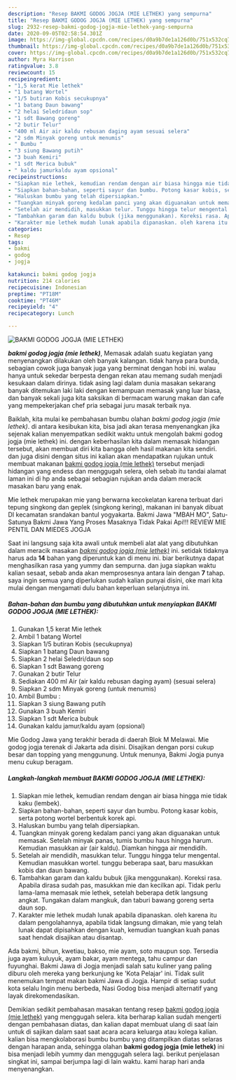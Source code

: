 ```yaml
---
description: "Resep BAKMI GODOG JOGJA (MIE LETHEK) yang sempurna"
title: "Resep BAKMI GODOG JOGJA (MIE LETHEK) yang sempurna"
slug: 2932-resep-bakmi-godog-jogja-mie-lethek-yang-sempurna
date: 2020-09-05T02:58:54.301Z
image: https://img-global.cpcdn.com/recipes/d0a9b7de1a126d0b/751x532cq70/bakmi-godog-jogja-mie-lethek-foto-resep-utama.jpg
thumbnail: https://img-global.cpcdn.com/recipes/d0a9b7de1a126d0b/751x532cq70/bakmi-godog-jogja-mie-lethek-foto-resep-utama.jpg
cover: https://img-global.cpcdn.com/recipes/d0a9b7de1a126d0b/751x532cq70/bakmi-godog-jogja-mie-lethek-foto-resep-utama.jpg
author: Myra Harrison
ratingvalue: 3.8
reviewcount: 15
recipeingredient:
- "1,5 kerat Mie lethek"
- "1 batang Wortel"
- "1/5 butiran Kobis secukupnya"
- "1 batang Daun bawang"
- "2 helai Seledridaun sop"
- "1 sdt Bawang goreng"
- "2 butir Telur"
- "400 ml Air air kaldu rebusan daging ayam sesuai selera"
- "2 sdm Minyak goreng untuk menumis"
- " Bumbu "
- "3 siung Bawang putih"
- "3 buah Kemiri"
- "1 sdt Merica bubuk"
- " kaldu jamurkaldu ayam opsional"
recipeinstructions:
- "Siapkan mie lethek, kemudian rendam dengan air biasa hingga mie tidak kaku (lembek)."
- "Siapkan bahan-bahan, seperti sayur dan bumbu. Potong kasar kobis, serta potong wortel berbentuk korek api."
- "Haluskan bumbu yang telah dipersiapkan."
- "Tuangkan minyak goreng kedalam panci yang akan diguanakan untuk memasak. Setelah minyak panas, tumis bumbu haus hingga harum. Kemudian masukkan air (air kaldu). Diamkan hingga air mendidih."
- "Setelah air mendidih, masukkan telur. Tunggu hingga telur mengental. Kemudian masukkan wortel. tunggu beberapa saat, baru masukkan kobis dan daun bawang."
- "Tambahkan garam dan kaldu bubuk (jika menggunakan). Koreksi rasa. Apabila dirasa sudah pas, masukkan mie dan kecilkan api. Tidak perlu lama-lama memasak mie lethek, setelah beberapa detik langsung angkat. Tungakan dalam mangkuk, dan taburi bawang goreng serta daun sop."
- "Karakter mie lethek mudah lunak apabila dipanaskan. oleh karena itu dalam pengolahannya, apabila tidak langsung dimakan, mie yang telah lunak dapat dipisahkan dengan kuah, kemudian tuangkan kuah panas saat hendak disajikan atau disantap."
categories:
- Resep
tags:
- bakmi
- godog
- jogja

katakunci: bakmi godog jogja 
nutrition: 214 calories
recipecuisine: Indonesian
preptime: "PT18M"
cooktime: "PT46M"
recipeyield: "4"
recipecategory: Lunch

---
```



![BAKMI GODOG JOGJA (MIE LETHEK)](https://img-global.cpcdn.com/recipes/d0a9b7de1a126d0b/751x532cq70/bakmi-godog-jogja-mie-lethek-foto-resep-utama.jpg)

<b><i>bakmi godog jogja (mie lethek)</i></b>, Memasak adalah suatu kegiatan yang menyenangkan dilakukan oleh banyak kalangan. tidak hanya para bunda, sebagian cowok juga banyak juga yang berminat dengan hobi ini. walau hanya untuk sekedar berpesta dengan rekan atau memang sudah menjadi kesukaan dalam dirinya. tidak asing lagi dalam dunia masakan sekarang banyak ditemukan laki laki dengan kemampuan memasak yang luar biasa, dan banyak sekali juga kita saksikan di bermacam warung makan dan cafe yang mempekerjakan chef pria sebagai juru masak terbaik nya.

Baiklah, kita mulai ke pembahasan bumbu olahan <i>bakmi godog jogja (mie lethek)</i>. di antara kesibukan kita, bisa jadi akan terasa menyenangkan jika sejenak kalian menyempatkan sedikit waktu untuk mengolah bakmi godog jogja (mie lethek) ini. dengan keberhasilan kita dalam memasak hidangan tersebut, akan membuat diri kita bangga oleh hasil makanan kita sendiri. dan juga disini dengan situs ini kalian akan mendapatkan rujukan untuk membuat makanan <u>bakmi godog jogja (mie lethek)</u> tersebut menjadi hidangan yang endess dan menggugah selera, oleh sebab itu tandai alamat laman ini di hp anda sebagai sebagian rujukan anda dalam meracik masakan baru yang enak.

Mie lethek merupakan mie yang berwarna kecokelatan karena terbuat dari tepung singkong dan geplek (singkong kering), makanan ini banyak dibuat DI kecamatan srandakan bantul yogyakarta. Bakmi Jawa &#34;MBAH MO&#34;, Satu-Satunya Bakmi Jawa Yang Proses Masaknya Tidak Pakai Api!!! REVIEW MIE PENTIL DAN MIEDES JOGJA


Saat ini langsung saja kita awali untuk membeli alat alat yang dibutuhkan dalam meracik masakan <u><i>bakmi godog jogja (mie lethek)</i></u> ini. setidak tidaknya harus ada <b>14</b> bahan yang diperuntuk kan di menu ini. biar berikutnya dapat menghasilkan rasa yang yummy dan sempurna. dan juga siapkan waktu kalian sesaat, sebab anda akan memprosesnya antara lain dengan <b>7</b> tahap. saya ingin semua yang diperlukan sudah kalian punyai disini, oke mari kita mulai dengan mengamati dulu bahan keperluan selanjutnya ini.

<!--inarticleads1-->

##### Bahan-bahan dan bumbu yang dibutuhkan untuk menyiapkan BAKMI GODOG JOGJA (MIE LETHEK):

1. Gunakan 1,5 kerat Mie lethek
1. Ambil 1 batang Wortel
1. Siapkan 1/5 butiran Kobis (secukupnya)
1. Siapkan 1 batang Daun bawang
1. Siapkan 2 helai Seledri/daun sop
1. Siapkan 1 sdt Bawang goreng
1. Gunakan 2 butir Telur
1. Sediakan 400 ml Air (air kaldu rebusan daging ayam) (sesuai selera)
1. Siapkan 2 sdm Minyak goreng (untuk menumis)
1. Ambil  Bumbu :
1. Siapkan 3 siung Bawang putih
1. Gunakan 3 buah Kemiri
1. Siapkan 1 sdt Merica bubuk
1. Gunakan  kaldu jamur/kaldu ayam (opsional)


Mie Godog Jawa yang terakhir berada di daerah Blok M Melawai. Mie godog jogja terenak di Jakarta ada disini. Disajikan dengan porsi cukup besar dan topping yang menggunung. Untuk menunya, Bakmi Jogja punya menu cukup beragam. 

<!--inarticleads2-->

##### Langkah-langkah membuat BAKMI GODOG JOGJA (MIE LETHEK):

1. Siapkan mie lethek, kemudian rendam dengan air biasa hingga mie tidak kaku (lembek).
1. Siapkan bahan-bahan, seperti sayur dan bumbu. Potong kasar kobis, serta potong wortel berbentuk korek api.
1. Haluskan bumbu yang telah dipersiapkan.
1. Tuangkan minyak goreng kedalam panci yang akan diguanakan untuk memasak. Setelah minyak panas, tumis bumbu haus hingga harum. Kemudian masukkan air (air kaldu). Diamkan hingga air mendidih.
1. Setelah air mendidih, masukkan telur. Tunggu hingga telur mengental. Kemudian masukkan wortel. tunggu beberapa saat, baru masukkan kobis dan daun bawang.
1. Tambahkan garam dan kaldu bubuk (jika menggunakan). Koreksi rasa. Apabila dirasa sudah pas, masukkan mie dan kecilkan api. Tidak perlu lama-lama memasak mie lethek, setelah beberapa detik langsung angkat. Tungakan dalam mangkuk, dan taburi bawang goreng serta daun sop.
1. Karakter mie lethek mudah lunak apabila dipanaskan. oleh karena itu dalam pengolahannya, apabila tidak langsung dimakan, mie yang telah lunak dapat dipisahkan dengan kuah, kemudian tuangkan kuah panas saat hendak disajikan atau disantap.


Ada bakmi, bihun, kwetiau, bakso, mie ayam, soto maupun sop. Tersedia juga ayam kuluyuk, ayam bakar, ayam mentega, tahu campur dan fuyunghai. Bakmi Jawa di Jogja menjadi salah satu kuliner yang paling diburu oleh mereka yang berkunjung ke &#39;Kota Pelajar&#39; ini. Tidak sulit menemukan tempat makan bakmi Jawa di Jogja. Hampir di setiap sudut kota selalu Ingin menu berbeda, Nasi Godog bisa menjadi alternatif yang layak direkomendasikan. 

Demikian sedikit pembahasan masakan tentang resep <u>bakmi godog jogja (mie lethek)</u> yang menggugah selera. kita berharap kalian sudah mengerti dengan pembahasan diatas, dan kalian dapat membuat ulang di saat lain untuk di sajikan dalam saat saat acara acara keluarga atau kolega kalian. kalian bisa mengkolaborasi bumbu bumbu yang ditampilkan diatas selaras dengan harapan anda, sehingga olahan <b>bakmi godog jogja (mie lethek)</b> ini bisa menjadi lebih yummy dan menggugah selera lagi. berikut penjelasan singkat ini, sampai berjumpa lagi di lain waktu. kami harap hari anda menyenangkan.
